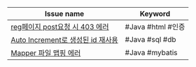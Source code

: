 


| Issue name                                                                           | Keyword         |
| ------------------------------------------------------------------------------------ | --------------- |
| [reg페이지 post요청 시 403 에러](</기농이네 prj/Backend/note/reg페이지 post요청 시 403 에러.md>)         | #Java #html #인증 |
| [Auto Increment로 생성된 id 재사용](</기농이네 prj/Backend/note/Auto Increment로 생성된 id 재사용.md>) | #Java #sql #db  |
| [Mapper 파일 맵핑 에러](</기농이네 prj/Backend/note/Mapper 파일 맵핑 에러.md>)                       | #Java #mybatis  |

